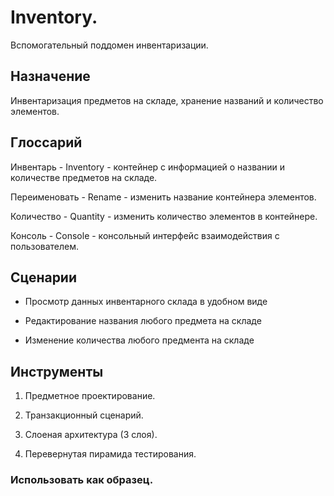 # Inventory.

Вспомогательный поддомен инвентаризации.

## Назначение

Инвентаризация предметов на складе, хранение названий и количество элементов.

## Глоссарий

Инвентарь - Inventory - контейнер с информацией о названии и количестве предметов на складе.

Переименовать - Rename - изменить название контейнера элементов.

Количество - Quantity - изменить количество элементов в контейнере.

Консоль - Console - консольный интерфейс взаимодействия с пользователем.

## Сценарии

- Просмотр данных инвентарного склада в удобном виде

- Редактирование названия любого предмета на складе

- Изменение количества любого предмента на складе

## Инструменты

1) Предметное проектирование.

2) Транзакционный сценарий.

3) Слоеная архитектура (3 слоя).

4) Перевернутая пирамида тестирования.

### Использовать как образец.

